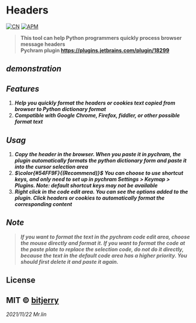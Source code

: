# Headers

[![CN](https://img.shields.io/badge/Language-%E7%AE%80%E4%BD%93%E4%B8%AD%E6%96%87-red)](https://github.com/bitjerry/Headers/blob/main/README.zh-CN.md)
[![APM](https://img.shields.io/badge/license-MIT-2345.svg)](https://github.com/bitjerry/Headers)
>**This tool can help Python programmers quickly process browser message headers<br>
Pychram plugin https://plugins.jetbrains.com/plugin/18299**

## _demonstration_


## _Features_

1. ***Help you quickly format the headers or cookies text copied from browser to Python dictionary format***
2. ***Compatible with Google Chrome, Firefox, fiddler, or other possible format text***

## _Usag_

1. ***Copy the header in the browser. When you paste it in pychram, the plugin automatically formats the python dictionary form and paste it into the cursor selection area***
2. ***$\color{#54FF9F}{(Recommend)}$  You can choose to use shortcut keys, and only need to set up in pychram Settings > Keymap > Plugins. Note: default shortcut keys may not be available***
3. ***Right click in the code edit area. You can see the options added to the plugin. Click headers or cookies to automatically format the corresponding content***

## _Note_

>***If you want to format the text in the pychram code edit area, choose the mouse directly and format it. If you want to format the code at the paste plate to replace the selection code, do not do it directly, because the text in the default code area has a higher priority. You should first delete it and paste it again.***

## License
MIT © [bitjerry](https://github.com/bitjerry/base/blob/main/LICENSE)
----------
*2021/11/22*
*Mr.lin*
